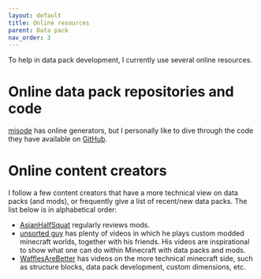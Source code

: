```yaml
---
layout: default
title: Online resources
parent: Data pack
nav_order: 3
---
```


To help in data pack development, I currently use several online resources.

# Online data pack repositories and code

[misode](https://misode.github.io/) has online generators, but I personally
like to dive through the code they have available on
[GitHub](https://github.com/misode).

# Online content creators

I follow a few content creators that have a more technical view on data packs
(and mods), or frequently give a list of recent/new data packs. The list below
is in alphabetical order:

- [AsianHalfSquat](https://www.youtube.com/c/asianhalfsquat) regularly reviews mods.
- [unsorted guy](https://www.youtube.com/c/unsortedguy) has plenty of videos in
  which he plays custom modded minecraft worlds, together with his friends. His
  videos are inspirational to show what one can do within Minecraft with data
  packs and mods.
- [WafflesAreBetter](https://www.youtube.com/c/WafflesAreBetter/) has videos on
  the more technical minecraft side, such as structure blocks, data pack
  development, custom dimensions, etc.

